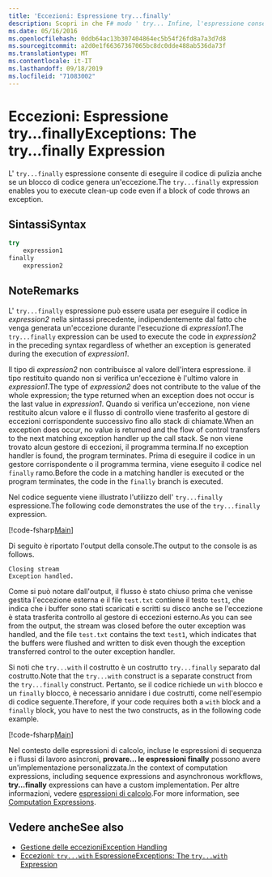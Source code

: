 ```yaml
---
title: 'Eccezioni: Espressione try...finally'
description: Scopri in che F# modo ' try... Infine, l'espressione consente di eseguire il codice di pulizia anche se un blocco di codice genera un'eccezione.
ms.date: 05/16/2016
ms.openlocfilehash: 0ddb64ac13b307404864ec5b54f26fd8a7a3d7d8
ms.sourcegitcommit: a2d0e1f66367367065bc8dc0dde488ab536da73f
ms.translationtype: MT
ms.contentlocale: it-IT
ms.lasthandoff: 09/18/2019
ms.locfileid: "71083002"
---
```

# <a name="exceptions-the-tryfinally-expression"></a><span data-ttu-id="8913a-103">Eccezioni: Espressione try...finally</span><span class="sxs-lookup"><span data-stu-id="8913a-103">Exceptions: The try...finally Expression</span></span>

<span data-ttu-id="8913a-104">L' `try...finally` espressione consente di eseguire il codice di pulizia anche se un blocco di codice genera un'eccezione.</span><span class="sxs-lookup"><span data-stu-id="8913a-104">The `try...finally` expression enables you to execute clean-up code even if a block of code throws an exception.</span></span>

## <a name="syntax"></a><span data-ttu-id="8913a-105">Sintassi</span><span class="sxs-lookup"><span data-stu-id="8913a-105">Syntax</span></span>

```fsharp
try
    expression1
finally
    expression2
```

## <a name="remarks"></a><span data-ttu-id="8913a-106">Note</span><span class="sxs-lookup"><span data-stu-id="8913a-106">Remarks</span></span>

<span data-ttu-id="8913a-107">L' `try...finally` espressione può essere usata per eseguire il codice in *expression2* nella sintassi precedente, indipendentemente dal fatto che venga generata un'eccezione durante l'esecuzione di *expression1*.</span><span class="sxs-lookup"><span data-stu-id="8913a-107">The `try...finally` expression can be used to execute the code in *expression2* in the preceding syntax regardless of whether an exception is generated during the execution of *expression1*.</span></span>

<span data-ttu-id="8913a-108">Il tipo di *expression2* non contribuisce al valore dell'intera espressione. il tipo restituito quando non si verifica un'eccezione è l'ultimo valore in *expression1*.</span><span class="sxs-lookup"><span data-stu-id="8913a-108">The type of *expression2* does not contribute to the value of the whole expression; the type returned when an exception does not occur is the last value in *expression1*.</span></span> <span data-ttu-id="8913a-109">Quando si verifica un'eccezione, non viene restituito alcun valore e il flusso di controllo viene trasferito al gestore di eccezioni corrispondente successivo fino allo stack di chiamate.</span><span class="sxs-lookup"><span data-stu-id="8913a-109">When an exception does occur, no value is returned and the flow of control transfers to the next matching exception handler up the call stack.</span></span> <span data-ttu-id="8913a-110">Se non viene trovato alcun gestore di eccezioni, il programma termina.</span><span class="sxs-lookup"><span data-stu-id="8913a-110">If no exception handler is found, the program terminates.</span></span> <span data-ttu-id="8913a-111">Prima di eseguire il codice in un gestore corrispondente o il programma termina, viene eseguito il codice nel `finally` ramo.</span><span class="sxs-lookup"><span data-stu-id="8913a-111">Before the code in a matching handler is executed or the program terminates, the code in the `finally` branch is executed.</span></span>

<span data-ttu-id="8913a-112">Nel codice seguente viene illustrato l'utilizzo dell' `try...finally` espressione.</span><span class="sxs-lookup"><span data-stu-id="8913a-112">The following code demonstrates the use of the `try...finally` expression.</span></span>

[!code-fsharp[Main](~/samples/snippets/fsharp/lang-ref-2/snippet5701.fs)]

<span data-ttu-id="8913a-113">Di seguito è riportato l'output della console.</span><span class="sxs-lookup"><span data-stu-id="8913a-113">The output to the console is as follows.</span></span>

```console
Closing stream
Exception handled.
```

<span data-ttu-id="8913a-114">Come si può notare dall'output, il flusso è stato chiuso prima che venisse gestita l'eccezione esterna e il file `test.txt` contiene il testo `test1`, che indica che i buffer sono stati scaricati e scritti su disco anche se l'eccezione è stata trasferita controllo al gestore di eccezioni esterno.</span><span class="sxs-lookup"><span data-stu-id="8913a-114">As you can see from the output, the stream was closed before the outer exception was handled, and the file `test.txt` contains the text `test1`, which indicates that the buffers were flushed and written to disk even though the exception transferred control to the outer exception handler.</span></span>

<span data-ttu-id="8913a-115">Si noti che `try...with` il costrutto è un costrutto `try...finally` separato dal costrutto.</span><span class="sxs-lookup"><span data-stu-id="8913a-115">Note that the `try...with` construct is a separate construct from the `try...finally` construct.</span></span> <span data-ttu-id="8913a-116">Pertanto, se il codice richiede un `with` blocco e un `finally` blocco, è necessario annidare i due costrutti, come nell'esempio di codice seguente.</span><span class="sxs-lookup"><span data-stu-id="8913a-116">Therefore, if your code requires both a `with` block and a `finally` block, you have to nest the two constructs, as in the following code example.</span></span>

[!code-fsharp[Main](~/samples/snippets/fsharp/lang-ref-2/snippet5702.fs)]

<span data-ttu-id="8913a-117">Nel contesto delle espressioni di calcolo, incluse le espressioni di sequenza e i flussi di lavoro asincroni, **provare... le espressioni finally** possono avere un'implementazione personalizzata.</span><span class="sxs-lookup"><span data-stu-id="8913a-117">In the context of computation expressions, including sequence expressions and asynchronous workflows, **try...finally** expressions can have a custom implementation.</span></span> <span data-ttu-id="8913a-118">Per altre informazioni, vedere [espressioni di calcolo](../computation-expressions.md).</span><span class="sxs-lookup"><span data-stu-id="8913a-118">For more information, see [Computation Expressions](../computation-expressions.md).</span></span>

## <a name="see-also"></a><span data-ttu-id="8913a-119">Vedere anche</span><span class="sxs-lookup"><span data-stu-id="8913a-119">See also</span></span>

- [<span data-ttu-id="8913a-120">Gestione delle eccezioni</span><span class="sxs-lookup"><span data-stu-id="8913a-120">Exception Handling</span></span>](index.md)
- [<span data-ttu-id="8913a-121">Eccezioni: `try...with` Espressione</span><span class="sxs-lookup"><span data-stu-id="8913a-121">Exceptions: The `try...with` Expression</span></span>](the-try-with-expression.md)
